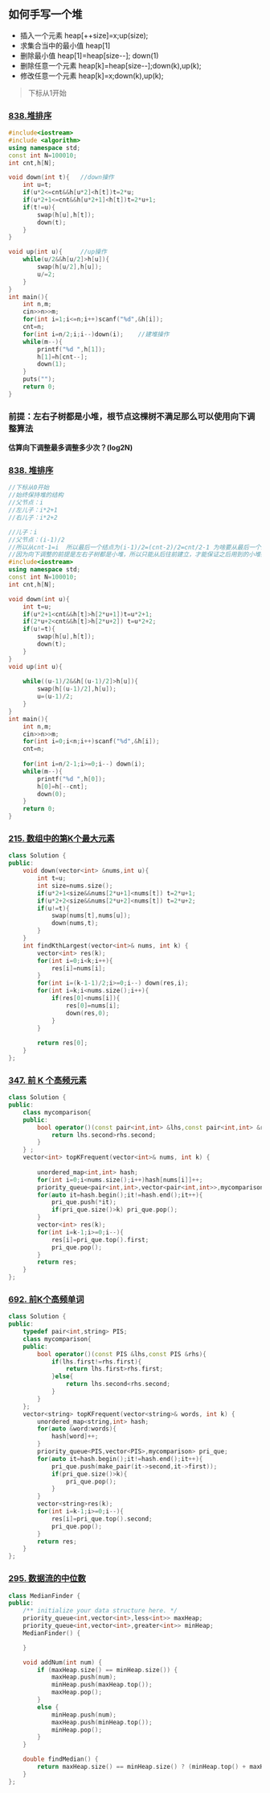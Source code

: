 ## 如何手写一个堆

+ 插入一个元素					heap[++size]=x;up(size);
+ 求集合当中的最小值         heap[1]
+ 删除最小值 				       heap[1]=heap[size--]; down(1)
+ 删除任意一个元素 			heap[k]=heap[size--];down(k),up(k);
+ 修改任意一个元素			 heap[k]=x;down(k),up(k);



> 下标从1开始



### [838.堆排序](https://www.acwing.com/problem/content/840/)

```c++
#include<iostream>
#include <algorithm>
using namespace std;
const int N=100010;
int cnt,h[N];

void down(int t){	//down操作
    int u=t;
    if(u*2<=cnt&&h[u*2]<h[t])t=2*u;
    if(u*2+1<=cnt&&h[u*2+1]<h[t])t=2*u+1;
    if(t!=u){
        swap(h[u],h[t]);
        down(t);
    }
}

void up(int u){		//up操作
   	while(u/2&&h[u/2]>h[u]){
        swap(h[u/2],h[u]);
        u/=2;
    }
}
int main(){
    int n,m;
    cin>>n>>m;
    for(int i=1;i<=n;i++)scanf("%d",&h[i]);	
    cnt=n;
    for(int i=n/2;i;i--)down(i);	//建堆操作
    while(m--){
        printf("%d ",h[1]);
        h[1]=h[cnt--];
        down(1);
    }
    puts("");
    return 0;
}
```

### 前提：左右子树都是小堆，根节点这棵树不满足那么可以使用向下调整算法

**估算向下调整最多调整多少次？(log2N)**



### [838. 堆排序](https://www.acwing.com/problem/content/840/)

```c++
//下标从0开始
//始终保持堆的结构
//父节点：i
//左儿子：i*2+1
//右儿子：i*2+2

//儿子：i
//父节点：(i-1)/2
//所以从cnt-1=i  所以最后一个结点为(i-1)/2=(cnt-2)/2=cnt/2-1 为啥要从最后一个结点的父亲节点开始建堆
//因为向下调整的前提是左右子树都是小堆，所以只能从后往前建立，才能保证之后用到的小堆都是建立好了的
#include<iostream>
using namespace std;
const int N=100010;
int cnt,h[N];

void down(int u){
    int t=u;
    if(u*2+1<cnt&&h[t]>h[2*u+1])t=u*2+1;
    if(2*u+2<cnt&&h[t]>h[2*u+2]) t=u*2+2;
    if(u!=t){
        swap(h[u],h[t]);
        down(t);
    }
}
void up(int u){
    
    while((u-1)/2&&h[(u-1)/2]>h[u]){
        swap(h[(u-1)/2],h[u]);
        u=(u-1)/2;
    }
}
int main(){
    int n,m;
    cin>>n>>m;
    for(int i=0;i<n;i++)scanf("%d",&h[i]);
    cnt=n;
    
    for(int i=n/2-1;i>=0;i--) down(i);
    while(m--){
        printf("%d ",h[0]);
        h[0]=h[--cnt];
        down(0);
    }
    return 0;
}

```



### [215. 数组中的第K个最大元素](https://leetcode-cn.com/problems/kth-largest-element-in-an-array/)

```c++
class Solution {
public:
    void down(vector<int> &nums,int u){
        int t=u;
        int size=nums.size();
        if(u*2+1<size&&nums[2*u+1]<nums[t]) t=2*u+1;
        if(u*2+2<size&&nums[2*u+2]<nums[t]) t=2*u+2;
        if(u!=t){
            swap(nums[t],nums[u]);
            down(nums,t);
        }
    }
    int findKthLargest(vector<int>& nums, int k) {
        vector<int> res(k);
        for(int i=0;i<k;i++){
            res[i]=nums[i];
        }
        for(int i=(k-1-1)/2;i>=0;i--) down(res,i);
        for(int i=k;i<nums.size();i++){
            if(res[0]<nums[i]){
                res[0]=nums[i];
                down(res,0);
            }
        }
        
        return res[0];
    }
};
```



### [347. 前 K 个高频元素](https://leetcode-cn.com/problems/top-k-frequent-elements/)

```cpp
class Solution {
public:
    class mycomparison{
    public:
        bool operator()(const pair<int,int> &lhs,const pair<int,int> &rhs){
            return lhs.second>rhs.second;
        }
    } ;
    vector<int> topKFrequent(vector<int>& nums, int k) {
        
        unordered_map<int,int> hash;
        for(int i=0;i<nums.size();i++)hash[nums[i]]++;
        priority_queue<pair<int,int>,vector<pair<int,int>>,mycomparison> pri_que;
        for(auto it=hash.begin();it!=hash.end();it++){
            pri_que.push(*it);
            if(pri_que.size()>k) pri_que.pop();
        }
        vector<int> res(k);
        for(int i=k-1;i>=0;i--){
            res[i]=pri_que.top().first;
            pri_que.pop();
        }
        return res;
    }
};
```

### [692. 前K个高频单词](https://leetcode-cn.com/problems/top-k-frequent-words/)

```cpp
class Solution {
public:
    typedef pair<int,string> PIS; 
    class mycomparison{
    public:
        bool operator()(const PIS &lhs,const PIS &rhs){
            if(lhs.first!=rhs.first){
                return lhs.first>rhs.first;
            }else{
                return lhs.second<rhs.second;
            }
        }
    };
    vector<string> topKFrequent(vector<string>& words, int k) {
        unordered_map<string,int> hash;
        for(auto &word:words){
            hash[word]++;
        }
        priority_queue<PIS,vector<PIS>,mycomparison> pri_que;
        for(auto it=hash.begin();it!=hash.end();it++){
            pri_que.push(make_pair(it->second,it->first));
            if(pri_que.size()>k){
                pri_que.pop();
            }
        }
        vector<string>res(k);
        for(int i=k-1;i>=0;i--){
            res[i]=pri_que.top().second;
            pri_que.pop();
        }
        return res;
    }
};
```

### [295. 数据流的中位数](https://leetcode-cn.com/problems/find-median-from-data-stream/)

```cpp
class MedianFinder {
public:
    /** initialize your data structure here. */
    priority_queue<int,vector<int>,less<int>> maxHeap;
    priority_queue<int,vector<int>,greater<int>> minHeap;
    MedianFinder() {

    }

    void addNum(int num) {
        if (maxHeap.size() == minHeap.size()) {
            maxHeap.push(num);
            minHeap.push(maxHeap.top());
            maxHeap.pop();
        }
        else {
            minHeap.push(num);
            maxHeap.push(minHeap.top());
            minHeap.pop();
        }
    }

    double findMedian() {
        return maxHeap.size() == minHeap.size() ? (minHeap.top() + maxHeap.top()) * 0.5 : minHeap.top();
    }
};
```


